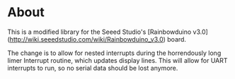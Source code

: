 # About
This is a modified library for the Seeed Studio's [Rainbowduino v3.0] (http://wiki.seeedstudio.com/wiki/Rainbowduino_v3.0) board.

The change is to allow for nested interrupts during the horrendously long Iimer Interrupt routine, which updates display lines. This will allow for UART interrupts to run, so no serial data should be lost anymore.